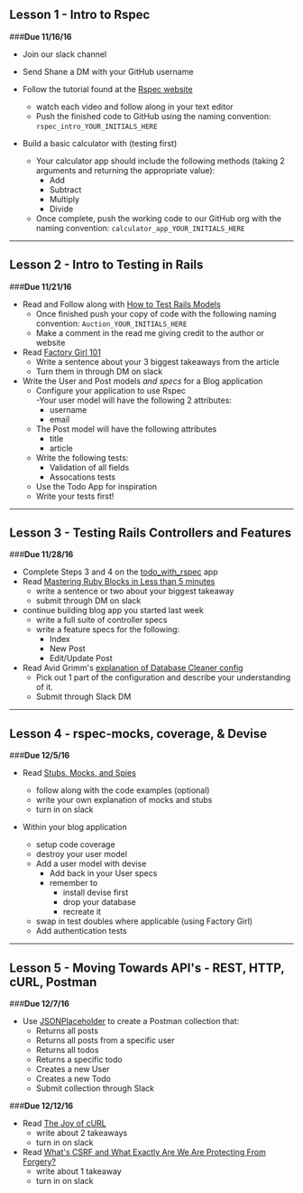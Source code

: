 ## Lesson 1 - Intro to Rspec

###**Due 11/16/16**

- Join our slack channel
- Send Shane a DM with your GitHub username

- Follow the tutorial found at the [Rspec website](http://rspec.info/)
	- watch each video and follow along in your text editor
	- Push the finished code to GitHub using the naming convention: `rspec_intro_YOUR_INITIALS_HERE` 	
- Build a basic calculator with (testing first)
	- Your calculator app should include the following methods (taking 2 arguments and returning the appropriate value): 
		- Add
		- Subtract
		- Multiply
		- Divide 
	- Once complete, push the working code to our GitHub org with the naming convention: `calculator_app_YOUR_INITIALS_HERE`

- - - -

## Lesson 2 - Intro to Testing in Rails

###**Due 11/21/16**

- Read and Follow along with [How to Test Rails Models](https://semaphoreci.com/community/tutorials/how-to-test-rails-models-with-rspec)
	- Once finished push your copy of code with the following naming convention: `Auction_YOUR_INITIALS_HERE`
	- Make a comment in the read me giving credit to the author or website
- Read [Factory Girl 101](https://code.tutsplus.com/articles/factory-girl-101--cms-25087) 
	- Write a sentence about your 3 biggest takeaways from the article 
	- Turn them in through DM on slack
- Write the User and Post models *and specs* for a Blog application
	- Configure your application to use Rspec  
	-Your user model will have the following 2 attributes: 
		- username
		- email
	- The Post model will have the following attributes 
		- title
		- article 
	- Write the following tests: 
		- Validation of all fields 
		- Assocations tests
	- Use the Todo App for inspiration
	- Write your tests first!

- - - - 

## Lesson 3 - Testing Rails Controllers and Features

###**Due 11/28/16**

- Complete Steps 3 and 4 on the [todo_with_rspec](https://github.com/NextLevelRails-winter-2016/todo_with_rspec#test-order) app 
- Read [Mastering Ruby Blocks in Less than 5 minutes](http://mixandgo.com/blog/mastering-ruby-blocks-in-less-than-5-minutes)
	- write a sentence or two about your biggest takeaway
	- submit through DM on slack
- continue building blog app you started last week
	- write a full suite of controller specs
	- write a feature specs for the following:
		- Index
		- New Post
		- Edit/Update Post 
- Read Avid Grimm's [explanation of Database Cleaner config](http://www.virtuouscode.com/2012/08/31/configuring-database_cleaner-with-rails-rspec-capybara-and-selenium/)
	- Pick out 1 part of the configuration and describe your understanding of it. 
	- Submit through Slack DM 
	
- - - - 

## Lesson 4 - rspec-mocks, coverage, & Devise


###**Due 12/5/16**

- Read [Stubs, Mocks, and Spies](https://about.futurelearn.com/blog/stubs-mocks-spies-rspec/)
	- follow along with the code examples (optional)
	- write your own explanation of mocks and stubs
	- turn in on slack

- Within your blog application
	- setup code coverage 
	- destroy your user model
	- Add a user model with devise
		- Add back in your User specs  
		- remember to 
			- install devise first
			- drop your database
			- recreate it	
	- swap in test doubles where applicable (using Factory Girl)
	- Add authentication tests

- - - - 

## Lesson 5 - Moving Towards API's - REST, HTTP, cURL, Postman

###**Due 12/7/16**

- Use [JSONPlaceholder](https://jsonplaceholder.typicode.com/) to create a Postman collection that: 
	- Returns all posts
	- Returns all posts from a specific user
	- Returns all todos
	- Returns a specific todo
	- Creates a new User 
	- Creates a new Todo
	- Submit collection through Slack

###**Due 12/12/16**

- Read [The Joy of cURL](http://www.computerworld.com/article/2992017/operating-systems/the-joy-of-curl.html)
	- write about 2 takeaways 
	- turn in on slack 
- Read [What's CSRF and What Exactly Are We Are Protecting From Forgery?](http://annaershova.github.io/blog/2015/10/25/whats-csrf-and-what-exactly-are-we-are-protecting-from-forgery-in-controllers/)
	- write about 1 takeaway
	- turn in on slack 
